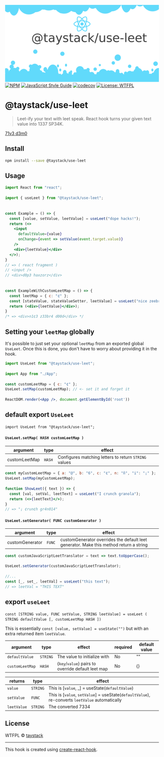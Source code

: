 ![UseLeet](https://github.com/taystack/use-leet/blob/master/logo.png?raw=true)
[![NPM](https://img.shields.io/npm/v/@taystack/use-leet.svg)](https://www.npmjs.com/package/@taystack/use-leet) [![JavaScript Style Guide](https://img.shields.io/badge/code_style-standard-brightgreen.svg)](https://standardjs.com) [![codecov](https://codecov.io/gh/taystack/use-leet/branch/master/graph/badge.svg)](https://codecov.io/gh/taystack/use-leet) [![License: WTFPL](https://img.shields.io/badge/License-WTFPL-brightgreen.svg)](http://www.wtfpl.net/about/) 

# @taystack/use-leet

> Leet-ify your text with leet speak. React hook turns your given text value into 1337 SP34K.

[71v3 d3m0](https://taystack.github.io/use-leet/index.html)

## Install

```bash
npm install --save @taystack/use-leet
```

## Usage

```jsx
import React from "react";

import { useLeet } from "@taystack/use-leet";


const Example = () => {
  const [value, setValue, leetValue] = useLeet("dope hacks!");
  return (<>
    <input
      defaultValue={value}
      onChange={event => setValue(event.target.value)}
    />
    <div>{leetValue}</div>
  </>);
}
// => ( react fragment )
// <input />
// <div>d0p3 haxzorz</div>


const ExampleWithCustomLeetMap = () => {
  const leetMap = { c: "¢" };
  const [stateValue, stateValueSetter, leetValue] = useLeet("nice zeebra dude", leetMap);
  return (<div>{leetValue}</div>);
}
/* => <div>n1¢3 z33br4 d00d</div> */
```

## Setting your `leetMap` globally

It's possible to just set your optional `leetMap` from an exported global `UseLeet`. Once this is done, you don't have to worry about providing it in the hook.

```jsx
import UseLeet from "@taystack/use-leet";

import App from "./App";

const customLeetMap = { c: "¢" };
UseLeet.setMap(customLeetMap); // <- set it and forget it

ReactDOM.render(<App />, document.getElementById('root'))
```

## default export `UseLeet`

`import UseLeet from "@taystack/use-leet";`

#### `UseLeet.setMap( HASH customLeetMap )`

| argument | type | effect |
|---|---|---|
|customLeetMap|`HASH`|Configures matching letters to return `STRING` values|

```jsx
const myCustomLeetMap = { a: "@", b: "6", c: "¢", n: "ñ", "i": "¡" };
UseLeet.setMap(myCustomLeetMap);

function ShowLeet({ text }) => {
  const [val, setVal, leetText] = useLeet("I crunch granola");
  return (<>{leetText}</>);
}
// => "¡ ¢run¢h gr4n014"
```

#### `UseLeet.setGenerator( FUNC customGenerator )`
| argument | type | effect |
|---|---|---|
|customGenerator|`FUNC`|customGenerator overrides the default leet generator. Make this method return a string|

```jsx
const customJavaScriptLeetTranslator = text => text.toUpperCase();

UseLeet.setGenerator(customJavaScriptLeetTranslator);

//...
const [_, set_, leetVal] = useLeet("this text");
// => leetVal = "THIS TEXT"
```


## export `useLeet`

`const [STRING value, FUNC setValue, STRING leetValue] = useLeet ( STRING defaultValue [, customLeetMap HASH ])`

This is essentially `const [value, setValue] = useState("")` but with an extra returned item `leetValue`.

| argument |  type | effect | required | default value |
|---|---|---|---|---|
| `defaultValue` | `STRING`| The value to initialize with | No | "" |
| `customLeetMap` | `HASH` | {`key`/`value`} pairs to override default leet map | No | {} |


| returns | type | effect |
|---|---|---|
| `value` | `STRING`| This is [`value`, _] = useState(`defaultValue`) |
| `setValue` | `FUNC` | This is [`value`, `setValue`] = useState(`defaultValue`), re-converts `leetValue` automatically |
| `leetValue` | `STRING` | The converted 7334 |



## License

WTFPL © [taystack](https://github.com/taystack)

---

This hook is created using [create-react-hook](https://github.com/hermanya/create-react-hook).
